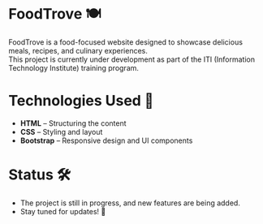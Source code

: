 # FoodTrove 🍽️

FoodTrove is a food-focused website designed to showcase delicious meals, recipes, and culinary experiences.  
This project is currently under development as part of the ITI (Information Technology Institute) training program.

# Technologies Used 🚀

* **HTML** – Structuring the content  
* **CSS** – Styling and layout  
* **Bootstrap** – Responsive design and UI components

# Status 🛠️

* The project is still in progress, and new features are being added.  
* Stay tuned for updates! 🚀
